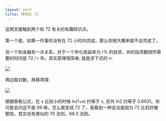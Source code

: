 ```yaml
---
layout: post
title: 神奇的 72
---
```

这两天接触到两个和 72 有关的有趣知识点。<br />
<br />第一个是，如果一件事你没有在 72 小时内完成，那么你很大概率就不会完成了。<br />
<br />另一个和金融有一点关系，对于一个年化收益率为 r% 的投资，你的投资翻倍所需要的时间是 72 / r 年。其实原理很简单, 就是求下式的 n:<br />
<br />![](https://cdn.nlark.com/yuque/__latex/15732a742739c679b86b5a4ea7abea0a.svg#card=math&code=%281%2Br%5C%25%29%5En%20%3D%202&height=18&width=91)<br />
<br />两边取对数，再移项得:<br />
<br />![](https://cdn.nlark.com/yuque/__latex/247b7c61484f0637e0960c4e2c0be7ef.svg#card=math&code=n%20%3D%20%5Cfrac%7Bln2%7D%7Bln%281%2Br%5C%25%29%7D&height=39&width=104)<br />
<br />根据泰勒公式，在 x 比较小的时候 ln(1+x) 约等于 x, 另外 ln2 约等于 0.6931。你可能会问这不是 69 嘛，怎么就变成 72 了，我看到一种说法是因为 72 比较好被整除。其实也有类似的 70 法则，69.3 法则。

